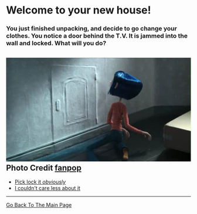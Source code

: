 # Welcome to your new house!
### You just finished unpacking, and decide to go change your clothes. You notice a door behind the T.V. It is jammed into the wall and locked. What will you do?

![coraline door](shut-door.jpg)
Photo Credit [**fanpop**](http://www.fanpop.com/clubs/coraline/images/3919685/title/web-trailer-screencap)
---

* [Pick lock it *obviously*](../pick-lock/open.md)
* [I couldn't care less about it](../could-not-care-less/ask.md)

---

[Go Back To The Main Page](../README.md)




